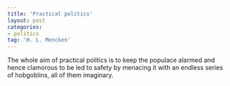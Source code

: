 ```yaml
---
title: 'Practical politics'
layout: post
categories:
- politics
tag: 'H. L. Mencken'
---
```


The whole aim of practical politics is to keep the populace alarmed and hence clamorous to be led to safety by menacing it with an endless series of hobgoblins, all of them imaginary.